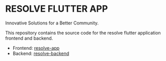 # RESOLVE FLUTTER APP

Innovative Solutions for a Better Community.

This repository contains the source code for the resolve flutter application frontend and backend.

- Frontend: [resolve-app](./resolve-app/)
- Backend: [resolve-backend](./resolve-backend/)
